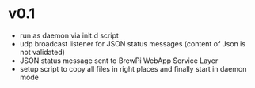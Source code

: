 # v0.1
- run as daemon via init.d script
- udp broadcast listener for JSON status messages (content of Json is not validated)
- JSON status message sent to BrewPi WebApp Service Layer
- setup script to copy all files in right places and finally start in daemon mode
